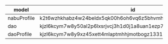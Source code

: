| model       | id                                                              |
| ----------- | --------------------------------------------------------------- |
| nabuProfile | k2t6wzhkhabz4w24beldx5qk00h6oh6vq6z5bhvmh0mbxoix8393yf8qjr9h4y  |
| dao         | kjzl6kcym7w8y50al2p6lxsrjvcj3h1d0j1a8uan1ezp7lp7jpkei6ubqlvnj86 |
| daoProfile  | kjzl6kcym7w8y9xz45xett4mlaptmhhjmotbogz1331x02dm8zqoemlf15b4mw9 |
